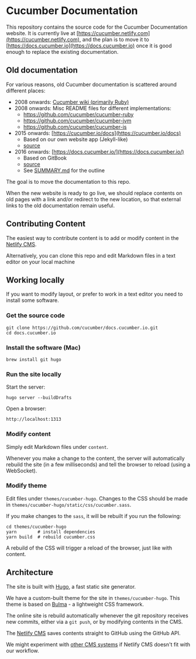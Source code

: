 # Cucumber Documentation

This repository contains the source code for the Cucumber Documentation website.
It is currently live at [https://cucumber.netlify.com](https://cucumber.netlify.com),
and the plan is to move it to [https://docs.cucumber.io](https://docs.cucumber.io) once
it is good enough to replace the existing documentation.

## Old documentation

For various reasons, old Cucumber documentation is scattered around different places:

* 2008 onwards: [Cucumber wiki (primarily Ruby)](https://github.com/cucumber/cucumber/wiki)
* 2008 onwards: Misc README files for different implementations:
  * https://github.com/cucumber/cucumber-ruby
  * https://github.com/cucumber/cucumber-jvm
  * https://github.com/cucumber/cucumber-js
* 2015 onwards: [https://cucumber.io/docs](https://cucumber.io/docs)
  * Based on our own website app (Jekyll-like)
  * [source](https://github.com/cucumber/website/tree/master/apps/dynamic/views/docs)
* 2016 onwards: [https://docs.cucumber.io/](https://docs.cucumber.io/)
  * Based on GitBook
  * [source](https://github.com/cucumber/cucumber)
  * See [SUMMARY.md](https://github.com/cucumber/cucumber/blob/master/SUMMARY.md) for the outline

The goal is to move the documentation to this repo.

When the new website is ready to go live, we should replace contents on old pages
with a link and/or redirect to the new location, so that external links to the old documentation remain useful.

## Contributing Content

The easiest way to contribute content is to add or modify content in the
[Netlify CMS](https://cucumber.netlify.com/admin).

Alternatively, you can clone this repo and edit Markdown files in a text
editor on your local machine

## Working locally

If you want to modify layout, or prefer to work in a text editor you need to
install some software.

### Get the source code

    git clone https://github.com/cucumber/docs.cucumber.io.git
    cd docs.cucumber.io

### Install the software (Mac)

    brew install git hugo

### Run the site locally

Start the server:

    hugo server --buildDrafts

Open a browser:

    http://localhost:1313

### Modify content

Simply edit Markdown files under `content`.

Whenever you make a change to the content, the server will automatically rebuild the site (in a few milliseconds) and tell the browser to reload (using a WebSocket).

### Modify theme

Edit files under `themes/cucumber-hugo`. Changes to the CSS should be made in
`themes/cucumber-hugo/static/css/cucumber.sass`.

If you make changes to the `sass`, it will be rebuilt if you run the following:

    cd themes/cucumber-hugo
    yarn        # install dependencies
    yarn build  # rebuild cucumber.css

A rebuild of the CSS will trigger a reload of the browser, just like with content.

## Architecture

The site is built with [Hugo](https://gohugo.io), a fast static site generator.

We have a custom-built theme for the site in `themes/cucumber-hugo`. This theme
is based on [Bulma](http://bulma.io/) - a lightweight CSS framework.

The online site is rebuild automatically whenever the git repository receives
new commits, either via a `git push`, or by modifying contents in the CMS.

The [Netlify CMS](https://www.netlifycms.org/) saves contents straight to GitHub
using the GitHub API.

We might experiment with [other CMS systems](https://headlesscms.org/) if Netlify
CMS doesn't fit with our workflow.
